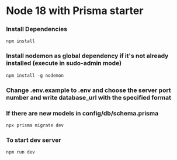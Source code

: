 # Node 18 with Prisma starter
### Install Dependencies
    npm install
### Install nodemon as global dependency if it's not already installed (execute in sudo-admin mode)
    npm install -g nodemon
### Change .env.example to .env and choose the server port number and write database_url with the specified format
### If there are new models in config/db/schema.prisma 
    npx prisma migrate dev
### To start dev server
    npm run dev
